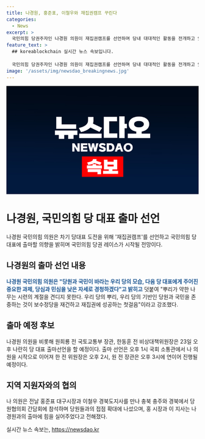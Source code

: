 ```yaml
---
title: 나경원, 홍준표, 이철우와 재집권캠프 꾸린다
categories:
  - News
excerpt: >
  국민의힘 당권주자인 나경원 의원이 재집권캠프를 선언하며 당내 대대적인 활동을 전개하고 있다. 23일에는 나 의원과 다른 당권주자들이 출마 선언을 진행할 예정이다. 나 의원은 경험과 당에 대한 이해, 당원과 국민의 소망에 귀를 기울이고 있다고 강조하며, 홍준표 대구시장과 이철우 경북도지사와의 간담회를 통해 지지를 확보하고 있다. 나경원 의원은 재집권캠프라는 이름을 통해 승리를 귀추하는 강력한 각오를 밝혔다.
feature_text: >
  ## koreablockchain 실시간 뉴스 속보입니다.

  국민의힘 당권주자인 나경원 의원이 재집권캠프를 선언하며 당내 대대적인 활동을 전개하고 있다. 23일에는 나 의원과 다른 당권주자들이 출마 선언을 진행할 예정이다. 나 의원은 경험과 당에 대한 이해, 당원과 국민의 소망에 귀를 기울이고 있다고 강조하며, 홍준표 대구시장과 이철우 경북도지사와의 간담회를 통해 지지를 확보하고 있다. 나경원 의원은 재집권캠프라는 이름을 통해 승리를 귀추하는 강력한 각오를 밝혔다.
image: '/assets/img/newsdao_breakingnews.jpg'
---
```


<p><img src="/assets/img/newsdao_breakingnews.jpg" alt="koreablockchain 속보" /></p>

<h1 data-ke-size="size26">나경원, 국민의힘 당 대표 출마 선언</h1>

<div>
  <p data-ke-size="size16">나경원 국민의힘 의원은 차기 당대표 도전을 위해 '재집권캠프'를 선언하고 국민의힘 당 대표에 출마할 의향을 밝히며 국민의힘 당권 레이스가 시작될 전망이다. </p>
</div>

<h2 data-ke-size="size24">나경원의 출마 선언 내용</h2>

<div>
  <p data-ke-size="size16"><b><span style="color: #1a5490;">나경원 국민의힘 의원은 "당원과 국민이 바라는 우리 당의 모습, 다음 당 대표에게 주어진 중요한 과제, 당심과 민심을 낮은 자세로 경청하겠다"고 밝히고</span></b> 덧붙여 "뿌리가 약한 나무는 시련의 계절을 견디지 못한다. 우리 당의 뿌리, 우리 당의 기반인 당원과 국민을 존중하는 것이 보수정당을 재건하고 재집권에 성공하는 첫걸음"이라고 강조했다.</p>
</div>

<h2 data-ke-size="size24">출마 예정 후보</h2>

<div>
  <p data-ke-size="size16">나경원 의원을 비롯해 원희룡 전 국토교통부 장관, 한동훈 전 비상대책위원장은 23일 오후 나란히 당 대표 출마선언을 할 예정이다. 출마 선언은 오후 1시 국회 소통관에서 나 의원을 시작으로 이어져 한 전 위원장은 오후 2시, 원 전 장관은 오후 3시에 연이어 진행될 예정이다.</p>
</div>

<h2 data-ke-size="size24">지역 지원자와의 협의</h2>

<div>
  <p data-ke-size="size16">나 의원은 전날 홍준표 대구시장과 이철우 경북도지사를 만나 충북 충주와 경북에서 당원협의회 간담회에 참석하며 당원들과의 접점 확대에 나섰으며, 홍 시장과 이 지사는 나경원과의 출마에 힘을 실어주었다고 전해졌다.</p>
</div>
실시간 뉴스 속보는, <a href="https://newsdao.kr" rel="dofollow">https://newsdao.kr</a>


